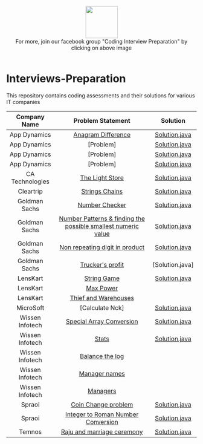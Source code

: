 <p align="center">
    <a href="https://www.facebook.com/groups/CodingInterviewPreparation">
        <img height=85 src="https://github.com/Java-aid/Interview-Preparations/blob/master/InterviewsPreparation/src/main/resources/images/javaAidBanner.png">
    </a>
    <br>For more, join our facebook group "Coding Interview Preparation" by clicking on above image
  <br>
  <br>
</p>



# Interviews-Preparation
  This repository contains coding assessments and their solutions for various IT companies



|   		Company Name  			 |       Problem Statement                                        																																																|                                                                                                     Solution                                                                                                                                                 |
|:----------------------------------:|:------------------------------------------------------------------------------------------------------------------------------------------------------------------------------------------------------------------------------------------------------------:|:------------------------------------------------------------------------------------------------------------------------------------------------------------------------------------------------------------------------------------------------------------:|
|           App Dynamics			 | [Anagram Difference](https://github.com/Java-aid/Interview-Preparations/blob/master/ProblemStatements/App%20Dynamics/AppDynamics%20Java%20Developer%20Hiring%20Test.pdf)           												   							| [Solution.java](https://github.com/Java-aid/Interview-Preparations/blob/master/InterviewsPreparation/src/main/java/com/javaaid/ip/app_dynamics/AnagramDifference.java)                       																   |
|           App Dynamics			 | [Problem] 																																												   																	| [Solution.java](https://github.com/Java-aid/Interview-Preparations/blob/master/InterviewsPreparation/src/main/java/com/javaaid/ip/app_dynamics/Solution1.java)                       																		   |
|           App Dynamics			 | [Problem]	 	           												   																																													| [Solution.java](https://github.com/Java-aid/Interview-Preparations/blob/master/InterviewsPreparation/src/main/java/com/javaaid/ip/app_dynamics/MeetingScheduler.java)                       																   |
|           App Dynamics			 | [Problem]	 	           												   																																													| [Solution.java](https://github.com/Java-aid/Interview-Preparations/blob/master/InterviewsPreparation/src/main/java/com/javaaid/ip/app_dynamics/UniqueWordFinder.java)                       																   |
|         CA Technologies			 | [The Light Store](https://github.com/Java-aid/Interview-Preparations/blob/master/ProblemStatements/CA%20Technologies/CA_Technologies.pdf)           												   															| [Solution.java](https://github.com/Java-aid/Interview-Preparations/blob/master/InterviewsPreparation/src/main/java/com/javaaid/ip/ca/TheLightStore.java)                       																			   |
|            Cleartrip			     | [Strings Chains](https://github.com/Java-aid/Interview-Preparations/blob/master/ProblemStatements/Cleartrip/cleartrip_hackerrank_test.docx)           												  			  								   			| [Solution.java](https://github.com/Java-aid/Interview-Preparations/blob/master/InterviewsPreparation/src/main/java/com/javaaid/ip/cleartrip/StringChain.java)                       																	 	   |
|          Goldman Sachs			 | [Number Checker](https://github.com/Java-aid/Interview-Preparations/blob/master/ProblemStatements/Goldman%20Sachs/GS%20Online%20Assessment%201_2017.pdf)           																						 	| [Solution.java](https://github.com/Java-aid/Interview-Preparations/blob/master/InterviewsPreparation/src/main/java/com/javaaid/ip/goldman_sachs/NumberChecker.java)                           												   			   |
|          Goldman Sachs			 | [Number Patterns & finding the possible smallest numeric value](https://github.com/Java-aid/Interview-Preparations/blob/master/ProblemStatements/Goldman%20Sachs/GS%20Online%20Assessment%202_2017.pdf)        										    	| [Solution.java](https://github.com/Java-aid/Interview-Preparations/blob/master/InterviewsPreparation/src/main/java/com/javaaid/ip/goldman_sachs/MNStringSolution.java)                        												      		   |
|          Goldman Sachs			 | [Non repeating digit in product](https://github.com/Java-aid/Interview-Preparations/blob/master/ProblemStatements/Goldman%20Sachs/GS%20Online%20Assessment%201_2018.pdf)            																			| [Solution.java](https://github.com/Java-aid/Interview-Preparations/blob/master/InterviewsPreparation/src/main/java/com/javaaid/ip/goldman_sachs/NonRepeatingDigitInProduct.java)              												               |
|          Goldman Sachs			 | [Trucker's profit](https://github.com/Java-aid/Interview-Preparations/blob/master/ProblemStatements/Goldman%20Sachs/GS%20Online%20Assessment%202_2018.pdf)            																						| [Solution.java]                  							  																																																   |
|         	 LensKart				 | [String Game](https://github.com/Java-aid/Interview-Preparations/blob/master/ProblemStatements/LensKart/Lenskart_Hiring_Challenge1.pdf)           												  			   												| [Solution.java](https://github.com/Java-aid/Interview-Preparations/blob/master/InterviewsPreparation/src/main/java/com/javaaid/ip/lenskart/StringGame.java)                       																	  	   |
|         	 LensKart				 | [Max Power](https://github.com/Java-aid/Interview-Preparations/blob/master/ProblemStatements/LensKart/Lenskart_Hiring_Challenge2.pdf)           												  			   													| 																																						                       																	  	   		   |
|         	 LensKart				 | [Thief and Warehouses](https://github.com/Java-aid/Interview-Preparations/blob/master/ProblemStatements/LensKart/Lenskart_Hiring_Challenge3.pdf)           												  			   										| 																																						                       																	  	           |
|         	 MicroSoft				 | [Calculate Nck] 																																	           												  			   										| [Solution.java](https://github.com/Java-aid/Interview-Preparations/blob/master/InterviewsPreparation/src/main/java/com/javaaid/ip/microsoft/CalculateCombinations.java)													  	           					   |
|         Wissen Infotech			 | [Special Array Conversion](https://github.com/Java-aid/Interview-Preparations/blob/master/ProblemStatements/Wissen%20Infotech/Wissen_SpecialArrayConversion_problem.jpg)           															  			    | [Solution.java](https://github.com/Java-aid/Interview-Preparations/blob/master/InterviewsPreparation/src/main/java/com/javaaid/ip/wissen_infotech/SpecialArrayConversion.java)                												       		   |
|         Wissen Infotech			 | [Stats](https://github.com/Java-aid/Interview-Preparations/blob/master/ProblemStatements/Wissen%20Infotech/WissenCodingProblem2_stats.png)           												  			   											| [Solution.java](https://github.com/Java-aid/Interview-Preparations/blob/master/InterviewsPreparation/src/main/java/com/javaaid/ip/wissen_infotech/Stats.java)                       																	       |
|         Wissen Infotech			 | [Balance the log](https://github.com/Java-aid/Interview-Preparations/blob/master/ProblemStatements/Wissen%20Infotech/Wissen_technical_screening_2017.pdf)           												  			  								|              																																										      																	   |
|         Wissen Infotech			 | [Manager names](https://github.com/Java-aid/Interview-Preparations/blob/master/ProblemStatements/Wissen%20Infotech/Wissen_technical_screening_2017_sql.pdf)           												  						  				|              																																										 																	       |
|         Wissen Infotech			 | [Managers](https://github.com/Java-aid/Interview-Preparations/blob/master/ProblemStatements/Wissen%20Infotech/Wissen_technical_screening_2017_sql2.pdf)           												  			  								|              																																										        																   |
|             Spraoi			     | [Coin Change problem](https://github.com/Java-aid/Interview-Preparations/blob/master/ProblemStatements/Sproai/spraoi_Q1.docx)           												  			  							   							    | [Solution.java](https://github.com/Java-aid/Interview-Preparations/blob/master/InterviewsPreparation/src/main/java/com/javaaid/ip/spraoi/CoinChange.java)                       																	 	  	   |
|             Spraoi			     | [Integer to Roman Number Conversion](https://github.com/Java-aid/Interview-Preparations/blob/master/ProblemStatements/Sproai/spraoi_Q2.docx)           												  			  							   				| [Solution.java](https://github.com/Java-aid/Interview-Preparations/blob/master/InterviewsPreparation/src/main/java/com/javaaid/ip/spraoi/IntegerToRomanNumberConversion.java)                 												      		   |
|             Temnos			     | [Raju and marriage ceremony](https://github.com/Java-aid/Interview-Preparations/blob/master/ProblemStatements/Temnos/Coding%20Test_Techgig_Temnos.pdf)           												  			  							    | [Solution.java](https://github.com/Java-aid/Interview-Preparations/blob/master/InterviewsPreparation/src/main/java/com/javaaid/ip/temnos/RajuMarriage.java)                       																	       |

